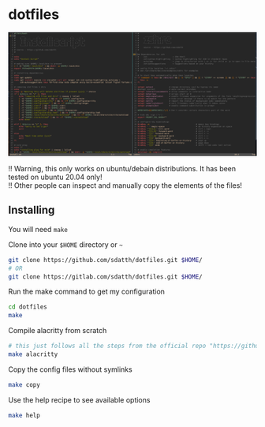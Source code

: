 # dotfiles

![machfiles image](./ss.png)

!! Warning, this only works on ubuntu/debain distributions. It has been tested on ubuntu 20.04 only! <br> 
!! Other people can inspect and manually copy the elements of the files! 

## Installing

You will need `make` 

Clone into your `$HOME` directory or `~`

```bash
git clone https://github.com/sdatth/dotfiles.git $HOME/
# OR
git clone https://gitlab.com/sdatth/dotfiles.git $HOME/
```

Run the make command to get my configuration
```bash
cd dotfiles
make
```

Compile alacritty from scratch
```bash
# this just follows all the steps from the official repo "https://github.com/alacritty/alacritty"
make alacritty
```

Copy the config files without symlinks
```bash
make copy
```

Use the help recipe to see available options
```bash
make help
```
